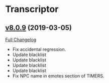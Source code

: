 # Transcriptor

## [v8.0.9](https://github.com/BigWigsMods/Transcriptor/tree/v8.0.9) (2019-03-05)
[Full Changelog](https://github.com/BigWigsMods/Transcriptor/compare/v8.0.8...v8.0.9)

- Fix accidental regression.  
- Update blacklist  
- Update blacklist  
- Update blacklist  
- Update blacklist  
- Fix NPC name in emotes section of TIMERS.  
